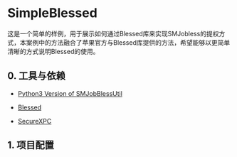 # SimpleBlessed
这是一个简单的样例，用于展示如何通过Blessed库来实现SMJobless的提权方式，本案例中的方法融合了苹果官方与Blessed库提供的方法，希望能够以更简单清晰的方式说明Blessed的使用。



## 0. 工具与依赖

- [Python3 Version of SMJobBlessUtil](https://gist.github.com/mikeyh/89a1e2ecc6849ff6056b7391c5216799)

- [Blessed](https://github.com/trilemma-dev/Blessed)
- [SecureXPC](https://github.com/trilemma-dev/SecureXPC)



## 1. 项目配置

